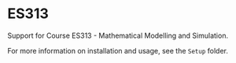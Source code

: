 # ES313
Support for Course ES313 - Mathematical Modelling and Simulation.

For more information on installation and usage, see the `Setup` folder.
